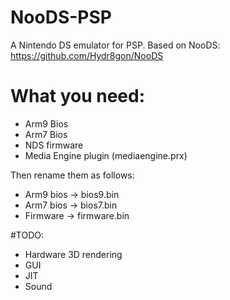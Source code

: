 # NooDS-PSP
 A Nintendo DS emulator for PSP.
 Based on NooDS: https://github.com/Hydr8gon/NooDS

# What you need:
- Arm9 Bios
- Arm7 Bios
- NDS firmware
- Media Engine plugin (mediaengine.prx)

Then rename them as follows:
  - Arm9 bios -> bios9.bin
  - Arm7 bios -> bios7.bin
  - Firmware  -> firmware.bin

#TODO:
  - Hardware 3D rendering 
  - GUI
  - JIT 
  - Sound
